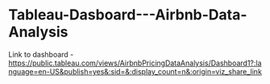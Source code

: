 # Tableau-Dasboard---Airbnb-Data-Analysis

Link to dashboard - https://public.tableau.com/views/AirbnbPricingDataAnalysis/Dashboard1?:language=en-US&publish=yes&:sid=&:display_count=n&:origin=viz_share_link
